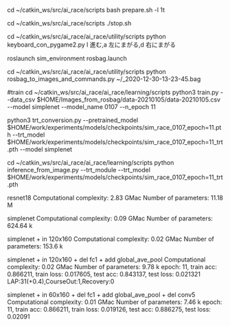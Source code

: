 

cd ~/catkin_ws/src/ai_race/scripts
bash prepare.sh -l 1t

cd ~/catkin_ws/src/ai_race/scripts
./stop.sh

cd ~/catkin_ws/src/ai_race/ai_race/utility/scripts
python keyboard_con_pygame2.py
l 進む,a 左にまがる,d 右にまがる

roslaunch sim_environment rosbag.launch

cd ~/catkin_ws/src/ai_race/ai_race/utility/scripts
python rosbag_to_images_and_commands.py ~/_2020-12-30-13-23-45.bag

#train
cd ~/catkin_ws/src/ai_race/ai_race/learning/scripts
python3 train.py --data_csv $HOME/Images_from_rosbag/data-20210105/data-20210105.csv --model simplenet --model_name 0107 --n_epoch 11

python3 trt_conversion.py --pretrained_model $HOME/work/experiments/models/checkpoints/sim_race_0107_epoch=11.pth --trt_model $HOME/work/experiments/models/checkpoints/sim_race_0107_epoch=11_trt.pth --model simplenet

cd ~/catkin_ws/src/ai_race/ai_race/learning/scripts
python inference_from_image.py --trt_module --trt_model $HOME/work/experiments/models/checkpoints/sim_race_0107_epoch=11_trt.pth


resnet18
Computational complexity:       2.83 GMac
Number of parameters:           11.18 M 

simplenet
Computational complexity:       0.09 GMac
Number of parameters:           624.64 k

simplenet + in 120x160
Computational complexity:       0.02 GMac
Number of parameters:           153.6 k 

simplenet + in 120x160 + del fc1 + add global_ave_pool
Computational complexity:       0.02 GMac
Number of parameters:           9.78 k 
epoch:  11, train acc: 0.866211, train loss: 0.017605, test acc: 0.843137, test loss: 0.021321
LAP:31(+0.4),CourseOut:1,Recovery:0


simplenet + in 60x160 + del fc1 + add global_ave_pool + del conv5
Computational complexity:       0.01 GMac
Number of parameters:           7.46 k
epoch:  11, train acc: 0.866211, train loss: 0.019126, test acc: 0.886275, test loss: 0.02091


